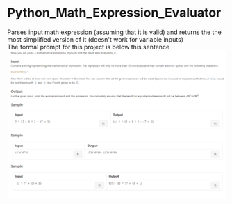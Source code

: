 # Python_Math_Expression_Evaluator
Parses input math expression (assuming that it is valid) and returns the the most simplified version of it (doesn't work for variable inputs)\
The formal prompt for this project is below this sentence ![](https://github.com/Gurv33r/Python_Math_Expression_Evaluator/blob/master/CS152_HW2_Q3_prompt.png)
